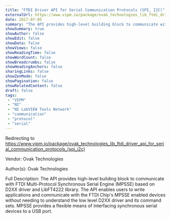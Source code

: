 ```yaml
---
title: "FTDI Driver API for Serial Communication Protocols (SPI, I2C)"
externalUrl: https://www.vipm.io/package/ovak_technologies_lib_ftdi_driver_api_for_serial_communication_protocols_(spi_i2c)
date: 2017-07-05
summary: "The API provides high-level building block to communicate with FTDI Multi-Protocol Synchronous Serial Engine (MPSSE) based on D2XX driver and LibFT4222 library."
showSummary: true
showAuthor: false
showEdit: false
showData: false
showViews: false
showReadingTime: false
showWordCount: false
showBreadcrumbs: false
showHeadingAnchors: false
sharingLinks: false
showZenMode: false
showPagination: false
showRelatedContent: false
draft: false
tags:
 - "VIPM"
 - "NI"
 - "NI LabVIEW Tools Network"
 - "communication"
 - "protocol"
 - "serial"
---
```


Redirecting to https://www.vipm.io/package/ovak_technologies_lib_ftdi_driver_api_for_serial_communication_protocols_(spi_i2c)

Vendor: Ovak Technologies

Author(s): Ovak Technologies
 
Full Description:
The API provides high-level building block to communicate with FTDI Multi-Protocol Synchronous Serial Engine (MPSSE) based on D2XX driver and LibFT4222 library. The API enables users to write applications and communicate with the FTDI Chip's MPSSE enabled devices without needing to understand the low level D2XX driver and its command sets. MPSSE provides a flexible means of interfacing synchronous serial devices to a USB port.